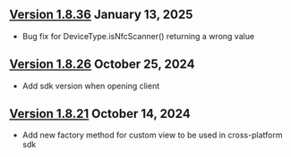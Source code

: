## [Version 1.8.36](https://bin.socketmobile.com/ui/repos/tree/General/libs-release-public/com/socketmobile/capture/1.8.36) January 13, 2025
* Bug fix for DeviceType.isNfcScanner() returning a wrong value

## [Version 1.8.26](https://bin.socketmobile.com/ui/repos/tree/General/libs-release-public/com/socketmobile/capture/1.8.26) October 25, 2024
* Add sdk version when opening client

## [Version 1.8.21](https://bin.socketmobile.com/ui/repos/tree/General/libs-release-public/com/socketmobile/capture/1.8.21) October 14, 2024
* Add new factory method for custom view to be used in cross-platform sdk
